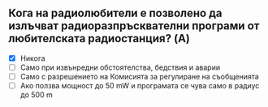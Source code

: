 ## Кога на радиолюбители е позволено да излъчват радиоразпръсквателни програми от любителската радиостанция? (A)

<!-- Верният отговор е отбелязан с [X] -->

- [X] Никога
- [ ] Само при извънредни обстоятелства, бедствия и аварии
- [ ] Само с разрешението на Комисията за регулиране на съобщенията
- [ ] Ако ползва мощност до 50 mW и програмата се чува само в радиус до 500 m

